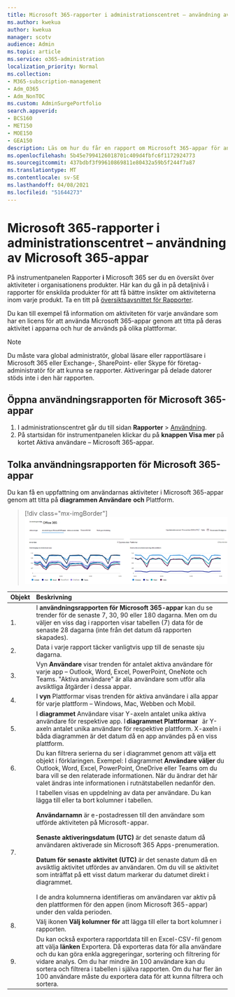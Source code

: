 ```yaml
---
title: Microsoft 365-rapporter i administrationscentret – användning av Microsoft 365-appar
ms.author: kwekua
author: kwekua
manager: scotv
audience: Admin
ms.topic: article
ms.service: o365-administration
localization_priority: Normal
ms.collection:
- M365-subscription-management
- Adm_O365
- Adm_NonTOC
ms.custom: AdminSurgePortfolio
search.appverid:
- BCS160
- MET150
- MOE150
- GEA150
description: Läs om hur du får en rapport om Microsoft 365-appar för användning med instrumentpanelen Rapporter i Microsoft 365 i administrationscentret för Microsoft 365.
ms.openlocfilehash: 5b45e7994126018701c409d4fbfc6f1172924773
ms.sourcegitcommit: 437bdbf3f99610869811e80432a59b5f244f7a87
ms.translationtype: MT
ms.contentlocale: sv-SE
ms.lasthandoff: 04/08/2021
ms.locfileid: "51644273"
---
```

# <a name="microsoft-365-reports-in-the-admin-center---microsoft-365-apps-usage"></a>Microsoft 365-rapporter i administrationscentret – användning av Microsoft 365-appar

På instrumentpanelen Rapporter **i** Microsoft 365 ser du en översikt över aktiviteter i organisationens produkter. Här kan du gå in på detaljnivå i rapporter för enskilda produkter för att få bättre insikter om aktiviteterna inom varje produkt. Ta en titt på [översiktsavsnittet för Rapporter](activity-reports.md).

 Du kan till exempel få information om aktiviteten för varje användare som har en licens för att använda Microsoft 365-appar genom att titta på deras aktivitet i apparna och hur de används på olika plattformar.


 > [!NOTE]
 > Du måste vara global administratör, global läsare eller rapportläsare i Microsoft 365 eller Exchange-, SharePoint- eller Skype för företag-administratör för att kunna se rapporter. Aktiveringar på delade datorer stöds inte i den här rapporten.

## <a name="how-to-get-to-the-microsoft-365-apps-usage-report"></a>Öppna användningsrapporten för Microsoft 365-appar

1. I administrationscentret går du till sidan **Rapporter** \> <a href="https://go.microsoft.com/fwlink/p/?linkid=2074756" target="_blank">Användning</a>. 
2. På startsidan för instrumentpanelen klickar du på **knappen Visa mer** på kortet Aktiva användare – Microsoft 365-appar.

## <a name="interpret-the-microsoft-365-apps-usage-report"></a>Tolka användningsrapporten för Microsoft 365-appar

Du kan få en uppfattning om användarnas aktiviteter i Microsoft 365-appar genom att titta på **diagrammen Användare** **och** Plattform.

> [!div class="mx-imgBorder"]
> ![Användningsrapport för Microsoft 365-appar](../../media/0bcf67e6-a6e4-4109-a215-369f9f20ad84.png)

|Objekt|Beskrivning|
 |:-----|:-----|
 |1. <br/> |I **användningsrapporten för Microsoft 365-appar** kan du se trender för de senaste 7, 30, 90 eller 180 dagarna. Men om du väljer en viss dag i rapporten visar tabellen (7) data för de senaste 28 dagarna (inte från det datum då rapporten skapades). <br/> |
 |2. <br/> |Data i varje rapport täcker vanligtvis upp till de senaste sju dagarna. <br/> |
 |3. <br/> |Vyn **Användare** visar trenden för antalet aktiva användare för varje app – Outlook, Word, Excel, PowerPoint, OneNote och Teams. "Aktiva användare" är alla användare som utför alla avsiktliga åtgärder i dessa appar. <br/> |
 |4. <br/> |I **vyn** Plattformar visas trenden för aktiva användare i alla appar för varje plattform – Windows, Mac, Webben och Mobil. <br/> |
 |5.<br/>|I **diagrammet** Användare visar Y-axeln antalet unika aktiva användare för respektive app. I **diagrammet Plattformar**   är Y-axeln antalet unika användare för respektive plattform. X-axeln i båda diagrammen är det datum då en app användes på en viss plattform.<br/>|
 6.<br/>|Du kan filtrera serierna du ser i diagrammet genom att välja ett objekt i förklaringen. Exempel: I diagrammet **Användare väljer** du Outlook, Word, Excel, PowerPoint, OneDrive eller Teams om du bara vill se den relaterade informationen. När du ändrar det här valet ändras inte informationen i rutnätstabellen nedanför den.|
 |7.<br/>|I tabellen visas en uppdelning av data per användare. Du kan lägga till eller ta bort kolumner i tabellen. <br/><br/>**Användarnamn** är e-postadressen till den användare som utförde aktiviteten på Microsoft-appar.<br><br/>**Senaste aktiveringsdatum (UTC)** är det senaste datum då användaren aktiverade sin Microsoft 365 Apps-prenumeration.<br/><br/>**Datum för senaste aktivitet (UTC)** är det senaste datum då en avsiktlig aktivitet utfördes av användaren. Om du vill se aktivitet som inträffat på ett visst datum markerar du datumet direkt i diagrammet.<br/><br/>I de andra kolumnerna identifieras om användaren var aktiv på den plattformen för den appen (inom Microsoft 365-appar) under den valda perioden. |
 |8.<br/>|Välj ikonen **Välj kolumner för** att lägga till eller ta bort kolumner i rapporten.|
 |9.<br/>|Du kan också exportera rapportdata till en Excel-CSV-fil genom att välja **länken** Exportera. Då exporteras data för alla användare och du kan göra enkla aggregeringar, sortering och filtrering för vidare analys. Om du har mindre än 100 användare kan du sortera och filtrera i tabellen i själva rapporten. Om du har fler än 100 användare måste du exportera data för att kunna filtrera och sortera.|
